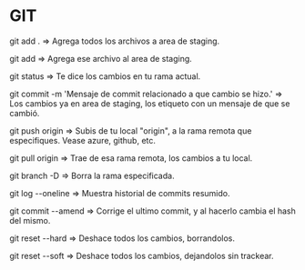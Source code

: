 # GIT

git add . => Agrega todos los archivos a area de staging.

git add <file-name> => Agrega ese archivo al area de staging.

git status => Te dice los cambios en tu rama actual.

git commit -m 'Mensaje de commit relacionado a que cambio se hizo.' => Los cambios ya en area de staging, los etiqueto con un mensaje de que se cambió.

git push origin <branch-name> => Subis de tu local "origin", a la rama remota que especifiques. Vease azure, github, etc.

git pull origin <branch-name> => Trae de esa rama remota, los cambios a tu local.

git branch -D <branch-name> => Borra la rama especificada.

git log --oneline => Muestra historial de commits resumido.

git commit --amend => Corrige el ultimo commit, y al hacerlo cambia el hash del mismo.

git reset --hard => Deshace todos los cambios, borrandolos.

git reset --soft => Deshace todos los cambios, dejandolos sin trackear.